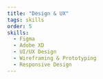 ```yaml
---
title: "Design & UX"
tags: skills
order: 5
skills:
  - Figma
  - Adobe XD
  - UI/UX Design
  - Wireframing & Prototyping
  - Responsive Design
---
```

